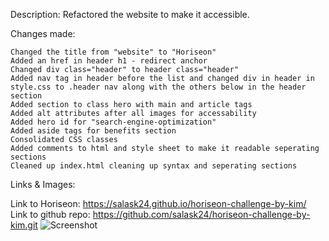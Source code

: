 Description: Refactored the website to make it accessible.

Changes made:

    Changed the title from "website" to "Horiseon"
    Added an href in header h1 - redirect anchor
    Changed div class="header" to header class="header"
    Added nav tag in header before the list and changed div in header in style.css to .header nav along with the others below in the header section
    Added section to class hero with main and article tags
    Added alt attributes after all images for accessability
    Added hero id for "search-engine-optimization"
    Added aside tags for benefits section
    Consolidated CSS classes
    Added comments to html and style sheet to make it readable seperating sections
    Cleaned up index.html cleaning up syntax and seperating sections



Links & Images:

Link to Horiseon: https://salask24.github.io/horiseon-challenge-by-kim/
Link to github repo: https://github.com/salask24/horiseon-challenge-by-kim.git
![Screenshot](assets/images/full-website-screenshot.png)